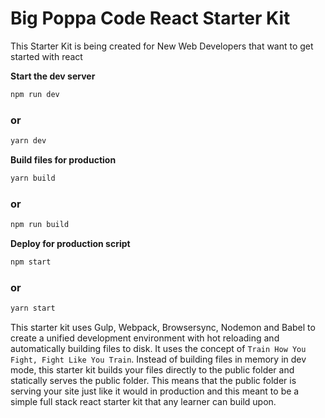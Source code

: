 
# Big Poppa Code React Starter Kit
This Starter Kit is being created for New Web Developers that want to get started with react

**Start the dev server**
```bash
npm run dev
```
### or
```bash
yarn dev
```

**Build files for production**
```bash
yarn build
```
### or

```bash
npm run build
```

**Deploy for production script**
```bash
npm start
```
### or
```bash
yarn start
```


This starter kit uses Gulp, Webpack, Browsersync, Nodemon and Babel to create a unified development environment with hot reloading and automatically building files to disk. It uses the concept of `Train How You Fight, Fight Like You Train`. Instead of building files in memory in dev mode, this starter kit builds your files directly to the public folder and statically serves the public folder. This means that the public folder is serving your site just like it would in production and this meant to be a simple full stack react starter kit that any learner can build upon.